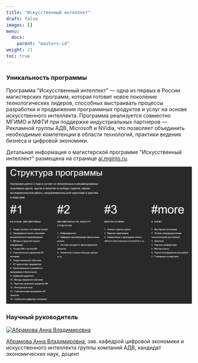 ```yaml
---
title: "Искуcственный интеллект"
draft: false
images: []
menu:
  docs:
    parent: "masters-id"
weight: 21
toc: true
---
```


### Уникальность программы

Программа "Искусственный интеллект" — одна из первых в России магистерских программ, которая готовит новое поколение технологических лидеров, способных выстраивать процессы разработки и продвижения программных продуктов и услуг на основе искусственного интеллекта. Программа реализуется совместно МГИМО и МФТИ при поддержке индустриальных партнеров — Рекламной группы АДВ, Microsoft и NVidia, что позволяет объединить необходимые компетенции в области технологий, практики ведения бизнеса и цифровой экономики.

Детальная информация о магистерской программе "Искусственный интеллект"
размещена на странице [ai.mgimo.ru][ai].

[![](ai-program.jpg)][ai]

[ai]: https://ai.mgimo.ru

### Научный руководитель

<a href="https://mgimo.ru/people/abramova-anna/" class="float-left mr-3 pt-2">
  <img
    src="https://mgimo.ru/upload/iblock/886/886ee3acf577dc8d005e2ad24615f1ff.jpg"
    alt="Абрамова Анна Владимировна"
    title="Абрамова Анна Владимировна"
    class="rounded-photo"
  />
</a>

[Абрамова Анна Владимировна](https://mgimo.ru/people/abramova-anna/),
зав. кафедрой цифровой экономики и искусственного интеллекта группы компаний АДВ,
кандидат экономических наук, доцент

<!--

Можно использвоать тэг img

<img src="/program/masters/artificial-intelligence/ai-program.jpg" alt="AI Program">

Можно использвоать shortcode img, но для этого должен быть Page Bundle

https://github.com/h-enk/doks/issues/133

{{< img src="ai-program.jpg" alt="Rectangle" caption="<em>Rectangle</em>" class="border-0" >}}

-->
